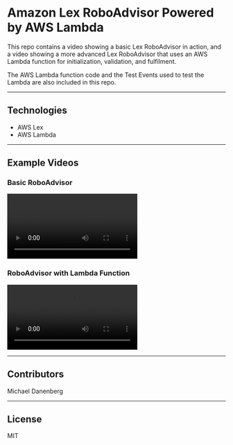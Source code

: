# Amazon Lex RoboAdvisor Powered by AWS Lambda

This repo contains a video showing a basic Lex RoboAdvisor in action, and a video showing a more advanced Lex RoboAdvisor that uses an AWS Lambda function for initialization, validation, and fulfilment.

The AWS Lambda function code and the Test Events used to test the Lambda are also included in this repo.

---

## Technologies

* AWS Lex
* AWS Lambda

---

## Example Videos

### Basic RoboAdvisor
![Basic RoboAdvisor](roboadvisor_basic.mov)

### RoboAdvisor with Lambda Function
![RoboAdvisor with Lambda](roboadvisor_with_lambda.mov)

---

## Contributors

Michael Danenberg

---

## License

MIT